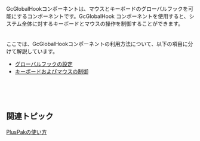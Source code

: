 
GcGlobalHookコンポーネントは、マウスとキーボードのグローバルフックを可能にするコンポーネントです。GcGlobalHook コンポーネントを使用すると、システム全体に対するキーボードとマウスの操作を制御することができます。<br /><br /><br />ここでは、GcGlobalHookコンポーネントの利用方法について、以下の項目に分けて解説しています。

*   [グローバルフックの設定](gcdocsite__documentlink?toc-item-id=90af68c5-6243-4657-b26d-8ef1bcf36fdb)
*   [キーボードおよびマウスの制御](gcdocsite__documentlink?toc-item-id=630e0d45-8839-48b9-a915-3cb2aa112644)

<br /><br /><br />

## 関連トピック

[PlusPakの使い方](gcdocsite__documentlink?toc-item-id=f660d5eb-01cf-4c16-8edb-cac373cd0651)